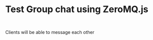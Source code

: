 # Test Group chat using  ZeroMQ.js

``` npm run chat-server  
```

``` npm run chat-client
```

Clients will be able to message each other
